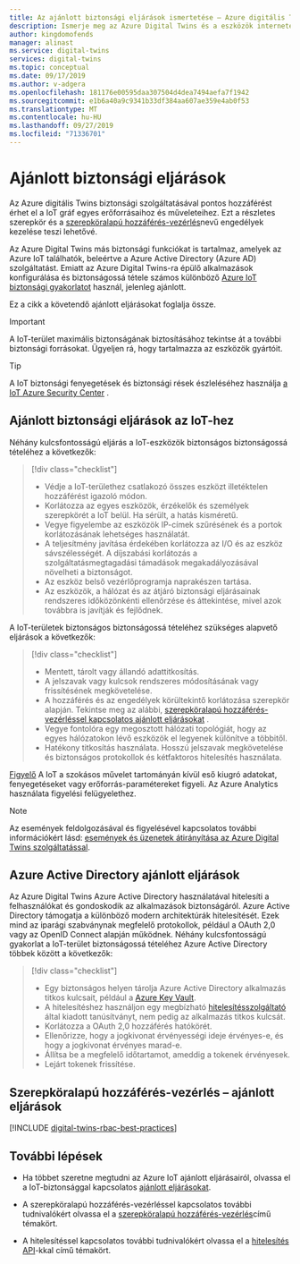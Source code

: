 ```yaml
---
title: Az ajánlott biztonsági eljárások ismertetése – Azure digitális Twins | Microsoft Docs
description: Ismerje meg az Azure Digital Twins és a eszközök internetes hálózata ajánlott biztonsági eljárásait.
author: kingdomofends
manager: alinast
ms.service: digital-twins
services: digital-twins
ms.topic: conceptual
ms.date: 09/17/2019
ms.author: v-adgera
ms.openlocfilehash: 181176e00595daa307504d4dea7494aefa7f1942
ms.sourcegitcommit: e1b6a40a9c9341b33df384aa607ae359e4ab0f53
ms.translationtype: MT
ms.contentlocale: hu-HU
ms.lasthandoff: 09/27/2019
ms.locfileid: "71336701"
---
```

# <a name="security-best-practices"></a>Ajánlott biztonsági eljárások

Az Azure digitális Twins biztonsági szolgáltatásával pontos hozzáférést érhet el a IoT gráf egyes erőforrásaihoz és műveleteihez. Ezt a részletes szerepkör és a [szerepköralapú hozzáférés-vezérlés](./security-role-based-access-control.md)nevű engedélyek kezelése teszi lehetővé.

Az Azure Digital Twins más biztonsági funkciókat is tartalmaz, amelyek az Azure IoT találhatók, beleértve a Azure Active Directory (Azure AD) szolgáltatást. Emiatt az Azure Digital Twins-ra épülő alkalmazások konfigurálása és biztonságossá tétele számos különböző [Azure IoT biztonsági gyakorlatot](../iot-fundamentals/iot-security-best-practices.md) használ, jelenleg ajánlott.

Ez a cikk a követendő ajánlott eljárásokat foglalja össze.

> [!IMPORTANT]
> A IoT-terület maximális biztonságának biztosításához tekintse át a további biztonsági forrásokat. Ügyeljen rá, hogy tartalmazza az eszközök gyártóit.

> [!TIP]
> A IoT biztonsági fenyegetések és biztonsági rések észleléséhez használja [a IoT Azure Security Center](https://docs.microsoft.com/azure/asc-for-iot/) .

## <a name="iot-security-best-practices"></a>Ajánlott biztonsági eljárások az IoT-hez

Néhány kulcsfontosságú eljárás a IoT-eszközök biztonságos biztonságossá tételéhez a következők:

> [!div class="checklist"]
> * Védje a IoT-területhez csatlakozó összes eszközt illetéktelen hozzáférést igazoló módon.
> * Korlátozza az egyes eszközök, érzékelők és személyek szerepkörét a IoT belül. Ha sérült, a hatás kisméretű.
> * Vegye figyelembe az eszközök IP-címek szűrésének és a portok korlátozásának lehetséges használatát.
> * A teljesítmény javítása érdekében korlátozza az I/O és az eszköz sávszélességét. A díjszabási korlátozás a szolgáltatásmegtagadási támadások megakadályozásával növelheti a biztonságot.
> * Az eszköz belső vezérlőprogramja naprakészen tartása.
> * Az eszközök, a hálózat és az átjáró biztonsági eljárásainak rendszeres időközönkénti ellenőrzése és áttekintése, mivel azok továbbra is javítják és fejlődnek.

A IoT-területek biztonságos biztonságossá tételéhez szükséges alapvető eljárások a következők:

> [!div class="checklist"]
> * Mentett, tárolt vagy állandó adattitkosítás.
> * A jelszavak vagy kulcsok rendszeres módosításának vagy frissítésének megkövetelése.
> * A hozzáférés és az engedélyek körültekintő korlátozása szerepkör alapján. Tekintse meg az alábbi, [szerepköralapú hozzáférés-vezérléssel kapcsolatos ajánlott eljárásokat](#role-based-access-control-best-practices) .
> * Vegye fontolóra egy megosztott hálózati topológiát, hogy az egyes hálózatokon lévő eszközök el legyenek különítve a többitől.
> * Hatékony titkosítás használata. Hosszú jelszavak megkövetelése és biztonságos protokollok és kétfaktoros hitelesítés használata.

[Figyelő](./how-to-configure-monitoring.md) A IoT a szokásos művelet tartományán kívül eső kiugró adatokat, fenyegetéseket vagy erőforrás-paramétereket figyeli. Az Azure Analytics használata figyelési felügyelethez.

> [!NOTE]
> Az események feldolgozásával és figyelésével kapcsolatos további információkért lásd: [események és üzenetek átirányítása az Azure Digital Twins szolgáltatással](./concepts-events-routing.md).

## <a name="azure-active-directory-best-practices"></a>Azure Active Directory ajánlott eljárások

Az Azure Digital Twins Azure Active Directory használatával hitelesíti a felhasználókat és gondoskodik az alkalmazások biztonságáról. Azure Active Directory támogatja a különböző modern architektúrák hitelesítését. Ezek mind az iparági szabványnak megfelelő protokollok, például a OAuth 2,0 vagy az OpenID Connect alapján működnek. Néhány kulcsfontosságú gyakorlat a IoT-terület biztonságossá tételéhez Azure Active Directory többek között a következők:

> [!div class="checklist"]
> * Egy biztonságos helyen tárolja Azure Active Directory alkalmazás titkos kulcsait, például a [Azure Key Vault](https://azure.microsoft.com/services/key-vault/).
> * A hitelesítéshez használjon egy megbízható [hitelesítésszolgáltató](../active-directory/authentication/active-directory-certificate-based-authentication-get-started.md) által kiadott tanúsítványt, nem pedig az alkalmazás titkos kulcsát.
> * Korlátozza a OAuth 2,0 hozzáférés hatókörét.
> * Ellenőrizze, hogy a jogkivonat érvényességi ideje érvényes-e, és hogy a jogkivonat érvényes marad-e.
> * Állítsa be a megfelelő időtartamot, ameddig a tokenek érvényesek.
> * Lejárt tokenek frissítése.

## <a name="role-based-access-control-best-practices"></a>Szerepköralapú hozzáférés-vezérlés – ajánlott eljárások

[!INCLUDE [digital-twins-rbac-best-practices](../../includes/digital-twins-rbac-best-practices.md)]

## <a name="next-steps"></a>További lépések

* Ha többet szeretne megtudni az Azure IoT ajánlott eljárásairól, olvassa el a IoT-biztonsággal kapcsolatos [ajánlott eljárásokat](../iot-fundamentals/iot-security-best-practices.md).

* A szerepköralapú hozzáférés-vezérléssel kapcsolatos további tudnivalókért olvassa el a [szerepköralapú hozzáférés-vezérlés](./security-role-based-access-control.md)című témakört.

* A hitelesítéssel kapcsolatos további tudnivalókért olvassa el a [hitelesítés API](./security-authenticating-apis.md)-kkal című témakört.